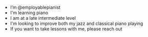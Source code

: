 - I’m @employablepianist
- I'm learning piano
- I am at a late intermediate level
- I'm looking to improve both my jazz and classical piano playing
- If you want to take lessons with me, please reach out

<!---
employablepianist/employablepianist is a ✨ special ✨ repository because its `README.md` (this file) appears on your GitHub profile.
You can click the Preview link to take a look at your changes.
--->
